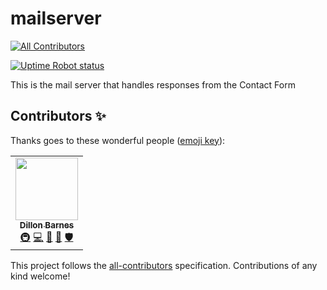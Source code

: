 # mailserver
<!-- ALL-CONTRIBUTORS-BADGE:START - Do not remove or modify this section -->
[![All Contributors](https://img.shields.io/badge/all_contributors-1-orange.svg?style=flat-square)](#contributors-)
<!-- ALL-CONTRIBUTORS-BADGE:END -->

[![Uptime Robot status](https://img.shields.io/uptimerobot/status/m790128397-ae3d87e16f45b1a81ebb2664)](https://stats.uptimerobot.com/8AWVWIXQ9q)

This is the mail server that handles responses from the Contact Form


## Contributors ✨

Thanks goes to these wonderful people ([emoji key](https://allcontributors.org/docs/en/emoji-key)):

<!-- ALL-CONTRIBUTORS-LIST:START - Do not remove or modify this section -->
<!-- prettier-ignore-start -->
<!-- markdownlint-disable -->
<table>
  <tr>
    <td align="center"><a href="https://dillonb07.is-a.dev"><img src="https://avatars.githubusercontent.com/u/83948303?v=4?s=100" width="100px;" alt=""/><br /><sub><b>Dillon Barnes</b></sub></a><br /><a href="#infra-DillonB07" title="Infrastructure (Hosting, Build-Tools, etc)">🚇</a> <a href="https://github.com/TheIoLang/mailserver/commits?author=DillonB07" title="Code">💻</a> <a href="#maintenance-DillonB07" title="Maintenance">🚧</a> <a href="#projectManagement-DillonB07" title="Project Management">📆</a> <a href="#security-DillonB07" title="Security">🛡️</a></td>
  </tr>
</table>

<!-- markdownlint-restore -->
<!-- prettier-ignore-end -->

<!-- ALL-CONTRIBUTORS-LIST:END -->

This project follows the [all-contributors](https://github.com/all-contributors/all-contributors) specification. Contributions of any kind welcome!